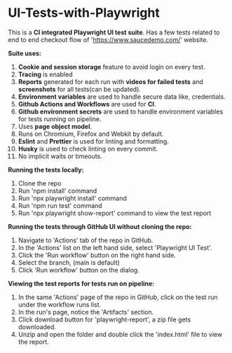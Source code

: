 # UI-Tests-with-Playwright

This is a **CI integrated Playwright UI test suite**. Has a few tests related to end to end checkout flow of 'https://www.saucedemo.com/' website.

**Suite uses:**
1. **Cookie and session storage** feature to avoid login on every test.
2. **Tracing** is enabled
3. **Reports** generated for each run with **videos for failed tests** and **screenshots** for all tests(can be updated).
4. **Environment variables** are used to handle secure data like, credentials.
5. **Github Actions and Workflows** are used for **CI**.
6. **Github environment secrets** are used to handle environment variables for tests running on pipeline.
7. Uses **page object model**.
8. Runs on Chromium, Firefox and Webkit by default.
9. **Eslint** and **Prettier** is used for linting and formatting.
10. **Husky** is used to check linting on every commit.
11. No implicit waits or timeouts.

**Running the tests locally:**
1. Clone the repo
2. Run 'npm install' command
3. Run 'npx playwright install' command
4. Run 'npm run test' command
5. Run 'npx playwright show-report' command to view the test report

**Running the tests through GitHub UI without cloning the repo:**
1. Navigate to 'Actions' tab of the repo in GitHub.
2. In the 'Actions' list on the left hand side, select 'Playwright UI Test'.
3. Click the 'Run workflow' button on the right hand side.
4. Select the branch, (main is default)
5. Click 'Run workflow' button on the dialog.

**Viewing the test reports for tests run on pipeline:**
1. In the same 'Actions' page of the repo in GitHub, click on the test run under the workflow runs list.
2. In the run's page, notice the 'Artifacts' section.
3. Click download button for 'playwright-report', a zip file gets downloaded.
4. Unzip and open the folder and double click the 'index.html' file to view the report.
